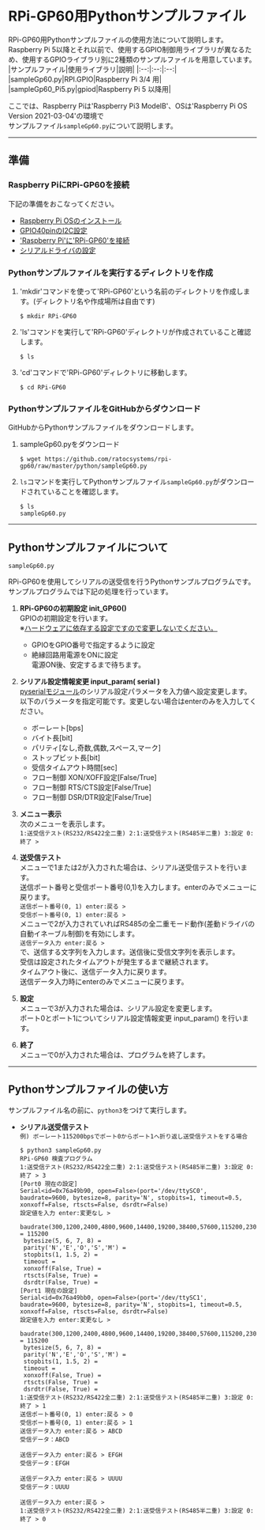 # RPi-GP60用Pythonサンプルファイル

RPi-GP60用Pythonサンプルファイルの使用方法について説明します。 
Raspberry Pi 5以降とそれ以前で、使用するGPIO制御用ライブラリが異なるため、使用するGPIOライブラリ別に2種類のサンプルファイルを用意しています。
|サンプルファイル|使用ライブラリ|説明|
|:--:|:--:|:--:|
|sampleGp60.py|RPI.GPIO|Raspberry Pi 3/4 用|
|sampleGp60_Pi5.py|gpiod|Raspberry Pi 5 以降用|

ここでは、Raspberry Piは'Raspberry Pi3 ModelB'、OSは'Raspberry Pi OS Version 2021-03-04'の環境で  
サンプルファイル`sampleGp60.py`について説明します。  
  
***
## 準備  
### Raspberry PiにRPi-GP60を接続  
下記の準備をおこなってください。  
- [Raspberry Pi OSのインストール](../install/README.md#osInstallation)  
- [GPIO40pinのI2C設定](../install/README.md#i2cの有効設定)  
- ['Raspberry Pi'に'RPi-GP60'を接続](../setup/README.md#rpi-gp60の設定と装着)  
- [シリアルドライバの設定](/setup/README.md#4-シリアルドライバ設定)  

### Pythonサンプルファイルを実行するディレクトリを作成  
1. 'mkdir'コマンドを使って'RPi-GP60'という名前のディレクトリを作成します。(ディレクトリ名や作成場所は自由です)  
    ```
    $ mkdir RPi-GP60  
    ```

1. 'ls'コマンドを実行して'RPi-GP60'ディレクトリが作成されていること確認します。  
    ```
    $ ls  
    ```

1. 'cd'コマンドで'RPi-GP60'ディレクトリに移動します。  
    ```
    $ cd RPi-GP60  
    ```  
    
### PythonサンプルファイルをGitHubからダウンロード    
GitHubからPythonサンプルファイルをダウンロードします。  
1. sampleGp60.pyをダウンロード  
    ```
    $ wget https://github.com/ratocsystems/rpi-gp60/raw/master/python/sampleGp60.py  
    ```  

1. `ls`コマンドを実行してPythonサンプルファイル`sampleGp60.py`がダウンロードされていることを確認します。  
    ```
    $ ls  
    sampleGp60.py  
    ```
  
***
## Pythonサンプルファイルについて  
  
`sampleGp60.py`  

RPi-GP60を使用してシリアルの送受信を行うPythonサンプルプログラムです。  
サンプルプログラムでは下記の処理を行っています。  

1. **RPi-GP60の初期設定 init_GP60()**  
    GPIOの初期設定を行います。  
    ※<u>ハードウェアに依存する設定ですので変更しないでください。</u>  
    - GPIOをGPIO番号で指定するように設定  
    - 絶縁回路用電源をONに設定   
        電源ON後、安定するまで待ちます。  

1. **シリアル設定情報変更 input_param( serial )**  
    [pyserialモジュール](https://pythonhosted.org/pyserial/pyserial_api.html#serial.Serial)のシリアル設定パラメータを入力値へ設定変更します。  
    以下のパラメータを指定可能です。変更しない場合はenterのみを入力してください。
    - ボーレート[bps]  
    - バイト長[bit]  
    - パリティ[なし,奇数,偶数,スペース,マーク]  
    - ストップビット長[bit]  
    - 受信タイムアウト時間[sec]  
    - フロー制御 XON/XOFF設定[False/True]  
    - フロー制御 RTS/CTS設定[False/True]  
    - フロー制御 DSR/DTR設定[False/True]  

1. **メニュー表示**  
    次のメニューを表示します。  
    `1:送受信テスト(RS232/RS422全二重) 2:1:送受信テスト(RS485半二重) 3:設定 0:終了 > `  

1. **送受信テスト**  
    メニューで1または2が入力された場合は、シリアル送受信テストを行います。  
    送信ポート番号と受信ポート番号(0,1)を入力します。enterのみでメニューに戻ります。  
    `送信ポート番号(0, 1) enter:戻る > `  
    `受信ポート番号(0, 1) enter:戻る > `  
    メニューで2が入力されていればRS485の全二重モード動作(差動ドライバの自動イネーブル制御)を有効にします。  
    `送信データ入力 enter:戻る > `  
    で、送信する文字列を入力します。送信後に受信文字列を表示します。  
    受信は設定されたタイムアウトが発生するまで継続されます。  
    タイムアウト後に、送信データ入力に戻ります。  
    送信データ入力時にenterのみでメニューに戻ります。  

1. **設定**  
    メニューで3が入力された場合は、シリアル設定を変更します。  
    ポート0とポート1についてシリアル設定情報変更 input_param() を行います。  
  
1. **終了**  
    メニューで0が入力された場合は、プログラムを終了します。  

***
## Pythonサンプルファイルの使い方  
サンプルファイル名の前に、`python3`をつけて実行します。  
- **シリアル送受信テスト**    
    `例) ボーレート115200bpsでポート0からポート1へ折り返し送受信テストをする場合`  
    ~~~  
    $ python3 sampleGp60.py  
    RPi-GP60 検査プログラム  
    1:送受信テスト(RS232/RS422全二重) 2:1:送受信テスト(RS485半二重) 3:設定 0:終了 > 3  
    [Port0 現在の設定]  
    Serial<id=0x76a49b90, open=False>(port='/dev/ttySC0', baudrate=9600, bytesize=8, parity='N', stopbits=1, timeout=0.5, xonxoff=False, rtscts=False, dsrdtr=False)  
    設定値を入力 enter:変更なし >  
     baudrate(300,1200,2400,4800,9600,14400,19200,38400,57600,115200,230400,460800,921600) = 115200  
     bytesize(5, 6, 7, 8) =  
     parity('N','E','O','S','M') =  
     stopbits(1, 1.5, 2) =  
     timeout =  
     xonxoff(False, True) =  
     rtscts(False, True) =  
     dsrdtr(False, True) =  
    [Port1 現在の設定]  
    Serial<id=0x76a49bb0, open=False>(port='/dev/ttySC1', baudrate=9600, bytesize=8, parity='N', stopbits=1, timeout=0.5, xonxoff=False, rtscts=False, dsrdtr=False)  
    設定値を入力 enter:変更なし >  
     baudrate(300,1200,2400,4800,9600,14400,19200,38400,57600,115200,230400,460800,921600) = 115200  
     bytesize(5, 6, 7, 8) =  
     parity('N','E','O','S','M') =  
     stopbits(1, 1.5, 2) =  
     timeout =  
     xonxoff(False, True) =  
     rtscts(False, True) =  
     dsrdtr(False, True) =  
    1:送受信テスト(RS232/RS422全二重) 2:1:送受信テスト(RS485半二重) 3:設定 0:終了 > 1  
    送信ポート番号(0, 1) enter:戻る > 0  
    受信ポート番号(0, 1) enter:戻る > 1  
    送信データ入力 enter:戻る > ABCD  
    受信データ：ABCD  
    
    送信データ入力 enter:戻る > EFGH  
    受信データ：EFGH  
    
    送信データ入力 enter:戻る > UUUU  
    受信データ：UUUU
    
    送信データ入力 enter:戻る >  
    1:送受信テスト(RS232/RS422全二重) 2:1:送受信テスト(RS485半二重) 3:設定 0:終了 > 0  
    ~~~   
